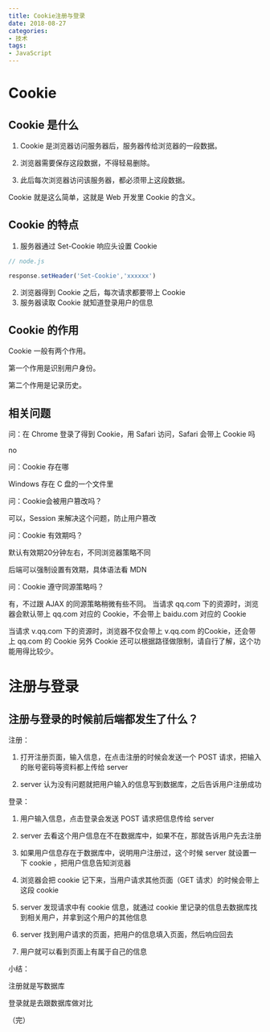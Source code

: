 ```yaml
---
title: Cookie注册与登录
date: 2018-08-27
categories:
- 技术
tags: 
- JavaScript
---
```


# Cookie



## Cookie 是什么

1. Cookie 是浏览器访问服务器后，服务器传给浏览器的一段数据。

2. 浏览器需要保存这段数据，不得轻易删除。

3. 此后每次浏览器访问该服务器，都必须带上这段数据。

Cookie 就是这么简单，这就是 Web 开发里 Cookie 的含义。



## Cookie 的特点

1. 服务器通过 Set-Cookie 响应头设置 Cookie

```javascript
// node.js

response.setHeader('Set-Cookie','xxxxxx')
```

2. 浏览器得到 Cookie 之后，每次请求都要带上 Cookie
3. 服务器读取 Cookie 就知道登录用户的信息



## Cookie 的作用

Cookie 一般有两个作用。

第一个作用是识别用户身份。

第二个作用是记录历史。



## 相关问题

问：在 Chrome 登录了得到 Cookie，用 Safari 访问，Safari 会带上 Cookie 吗

no

问：Cookie 存在哪

Windows 存在 C 盘的一个文件里

问：Cookie会被用户篡改吗？

可以，Session 来解决这个问题，防止用户篡改

问：Cookie 有效期吗？

默认有效期20分钟左右，不同浏览器策略不同

后端可以强制设置有效期，具体语法看 MDN

问：Cookie 遵守同源策略吗？

有，不过跟 AJAX 的同源策略稍微有些不同。
当请求 qq.com 下的资源时，浏览器会默认带上 qq.com 对应的 Cookie，不会带上 baidu.com 对应的 Cookie

当请求 v.qq.com 下的资源时，浏览器不仅会带上 v.qq.com 的Cookie，还会带上 qq.com 的 Cookie
另外 Cookie 还可以根据路径做限制，请自行了解，这个功能用得比较少。



# 注册与登录



## 注册与登录的时候前后端都发生了什么？

注册：

1. 打开注册页面，输入信息，在点击注册的时候会发送一个 POST 请求，把输入的账号密码等资料都上传给 server

2. server 认为没有问题就把用户输入的信息写到数据库，之后告诉用户注册成功

登录：

1. 用户输入信息，点击登录会发送 POST 请求把信息传给 server

2. server 去看这个用户信息在不在数据库中，如果不在，那就告诉用户先去注册 

3. 如果用户信息存在于数据库中，说明用户注册过，这个时候 server 就设置一下 cookie ，把用户信息告知浏览器

4. 浏览器会把 cookie 记下来，当用户请求其他页面（GET 请求）的时候会带上这段 cookie 

5. server 发现请求中有 cookie 信息，就通过 cookie 里记录的信息去数据库找到相关用户，并拿到这个用户的其他信息

6. server 找到用户请求的页面，把用户的信息填入页面，然后响应回去

7. 用户就可以看到页面上有属于自己的信息  

小结： 

注册就是写数据库

登录就是去跟数据库做对比



（完）

